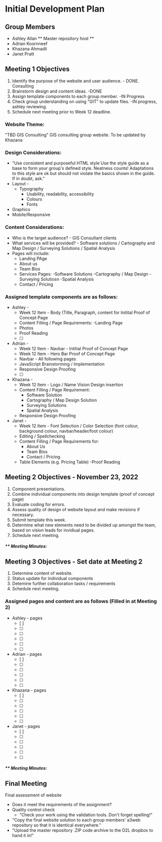 # Initial Development Plan
## Group Members
- Ashley Allan ** Master repository host **
- Adrian Koornneef
- Khazana Ahmadli
- Janet Pratt

## Meeting 1 Objectives
1. Identify the purpose of the website and user audience. - DONE. Consulting
2. Brainstorm design and content ideas. -DONE
3. Assign template components to each group member. -IN Progress
4. Check group understanding on using "GIT" to update files. -IN progress, ashley reviewing. 
5. Schedule next meeting prior to Week 12 deadline.

### Website Theme:
"TBD GIS Consulting" GIS consulting group website. To be updated by Khazana 

### Design Considerations:
- "Use consistent and purposeful HTML style
Use the style guide as a base to form your group's defined style. Neatness counts! Adaptations to this style are 
ok but should not violate the basics shown in the guide. If in doubt, ask."
- Layout -
  - Typography
    - Usability, readability, accessibility
    - Colours
    - Fonts
- Graphics
- Mobile/Responsive

### Content Considerations:
- Who is the target audience? - GIS Consultant clients
- What services will be provided? - Software solutions / Cartography and Map Design / Surveying Solutions / Spatial Analysis
- Pages will include:
    - Landing PAge
    - About us
    - Team Bios
    - Services Pages:
        -Software Solutions
        -Cartography / Map Design
        -Surveying Solutiosn
        -Spatial Analysis
    - Contact / Pricing

### Assigned template components are as follows:
- Ashley - 
  - Week 12 Item - Body (Title, Paragraph, content for Initital Proof of Concept Page
  - Content Filling / Page Requirements:
      -Landing Page
  - Photos
  - Proof Reading
  - [ ]
- Adrian - 
  - Week 12 Item - Navbar - Intitial Proof of Concept Page
  - Week  12 Item - Hero Bar Proof of Concept Page
  - Navbar - All following pages
  - JavaScript Brainstorming / Implementation
  - Responsive Design Proofing
  - [ ]
- Khazana - 
  - Week 12 Item - Logo / Name Vision Design insertion
  - Content Filling / Page Requirement:
      - Software Solution
      - Cartography / Map Design Solution
      - Surveying Solutions
      - Spatial Analysis
  - Responsive Design Proofing
- Janet - 
  - Week 12 Item - Font Selection / Color Selection (font colour, background colour, navbar/header/foot colour)
  - Editing / Spellchecking
  - Content Filling / Page Requirements for:
      - About Us
      - Team Bios
      - Contact / Pricing
  - Table Elements (e.g. Pricing Table)
  -Proof Reading


## Meeting 2 Objectives - November 23, 2022 

1. Component presentations.
2. Combine individual components into design template (proof of concept page)
3. Evaluate coding for errors.
4. Assess quality of design of website layout and make revisions if necessary.
5. Submit template this week.
6. Determine what new elements need to be divided up amongst the team, based on vision leads for invidiual pages.
7. Schedule next meeting.

##### ** Meeting Minutes:


## Meeting 3 Objectives - Set date at Meeting 2
1. Determine content of website.
2. Status update for individual components
2. Detemine further collaboration tasks / requirements
4. Schedule next meeting.

### Assigned pages and content are as follows (Filled in at Meeting 2)
- Ashley - pages
  - [ ]
  - [ ]
  - [ ]
  - [ ]
  - [ ]
  - [ ]
- Adrian - pages
  - [ ]
  - [ ]
  - [ ]
  - [ ]
  - [ ]
  - [ ]
- Khazana - pages
  - [ ]
  - [ ]
  - [ ]
  - [ ]
  - [ ]
  - [ ]
- Janet - pages
  - [ ]
  - [ ]
  - [ ]
  - [ ]
  - [ ]
  - [ ]

##### ** Meeting Minutes:



## Final Meeting
Final assessment of website
  - Does it meet the requirements of the assignment?
  - Quality control check
      - "Check your work using the validation tools. Don't forget spelling!"
  - "Copy the final website solution to each group members' a3web repository so that it is identical everywhere."
  - "Upload the master repository .ZIP code archive to the D2L dropbox to hand it in!"

